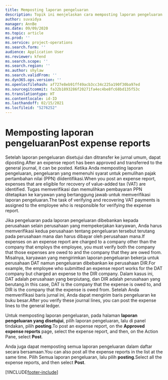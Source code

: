 ```yaml
---
title: Memposting laporan pengeluaran
description: Topik ini menjelaskan cara memposting laporan pengeluaran.
author: suvaidya
manager: AnnBe
ms.date: 09/09/2020
ms.topic: article
ms.prod: ''
ms.service: project-operations
ms.search.form: ''
audience: Application User
ms.reviewer: kfend
ms.search.scope: ''
ms.search.region: ''
ms.author: shylaw
ms.search.validFrom: ''
ms.dyn365.ops.version: ''
ms.openlocfilehash: af727e8eb91ff49acb3cc34c225a190f30ba97ed
ms.sourcegitcommit: fa32b1893286f20271fa4ec4be8fc68bd135f53c
ms.translationtype: HT
ms.contentlocale: id-ID
ms.lasthandoff: 02/15/2021
ms.locfileid: "5276252"
---
```

# <a name="post-expense-reports"></a><span data-ttu-id="73f98-103">Memposting laporan pengeluaran</span><span class="sxs-lookup"><span data-stu-id="73f98-103">Post expense reports</span></span>

<span data-ttu-id="73f98-104">Setelah laporan pengeluaran disetujui dan ditransfer ke jurnal umum, dapat diposting.</span><span class="sxs-lookup"><span data-stu-id="73f98-104">After an expense report has been approved and transferred to the general journal, it can be posted.</span></span> <span data-ttu-id="73f98-105">Ketika Anda memposting laporan pengeluaran, pengeluaran yang memenuhi syarat untuk pemulihan pajak pertambahan nilai (PPN) diidentifikasi.</span><span class="sxs-lookup"><span data-stu-id="73f98-105">When you post an expense report, expenses that are eligible for recovery of value-added tax (VAT) are identified.</span></span> <span data-ttu-id="73f98-106">Tugas memverifikasi dan memulihkan pembayaran PPN ditetapkan ke karyawan yang bertanggung jawab untuk memverifikasi laporan pengeluaran.</span><span class="sxs-lookup"><span data-stu-id="73f98-106">The task of verifying and recovering VAT payments is assigned to the employee who is responsible for verifying the expense report.</span></span>

<span data-ttu-id="73f98-107">Jika pengeluaran pada laporan pengeluaran dibebankan kepada perusahaan selain perusahaan yang mempekerjakan karyawan, Anda harus memverifikasi kedua perusahaan tentang pengeluaran tersebut terutang pada perusahaan mana dan harus dibayar oleh perusahaan mana.</span><span class="sxs-lookup"><span data-stu-id="73f98-107">If expenses on an expense report are charged to a company other than the company that employs the employee, you must verify both the company that those expenses are owed to and the company that they are owed from.</span></span> <span data-ttu-id="73f98-108">Misalnya, karyawan yang mengirimkan laporan pengeluaran bekerja untuk perusahaan DAT namun pengeluaran dibebankan ke perusahaan DIR.</span><span class="sxs-lookup"><span data-stu-id="73f98-108">For example, the employee who submitted an expense report works for the DAT company but charged an expense to the DIR company.</span></span> <span data-ttu-id="73f98-109">Dalam kasus ini, DAT adalah perusahaan yang berpiutang, dan DIR adalah perusahaan yang berutang.</span><span class="sxs-lookup"><span data-stu-id="73f98-109">In this case, DAT is the company that the expense is owed to, and DIR is the company that the expense is owed from.</span></span> <span data-ttu-id="73f98-110">Setelah Anda memverifikasi baris jurnal ini, Anda dapat mengirim baris pengeluaran ke buku besar.</span><span class="sxs-lookup"><span data-stu-id="73f98-110">After you verify these journal lines, you can post the expense lines to the general ledger.</span></span>

<span data-ttu-id="73f98-111">Untuk memposting laporan pengeluaran, pada halaman **laporan pengeluaran yang disetujui**, pilih laporan pengeluaran, lalu di panel tindakan, pilih **posting**.</span><span class="sxs-lookup"><span data-stu-id="73f98-111">To post an expense report, on the **Approved expense reports** page, select the expense report, and then, on the Action Pane, select **Post**.</span></span>

<span data-ttu-id="73f98-112">Anda juga dapat memposting semua laporan pengeluaran dalam daftar secara bersamaan.</span><span class="sxs-lookup"><span data-stu-id="73f98-112">You can also post all the expense reports in the list at the same time.</span></span> <span data-ttu-id="73f98-113">Pilih Semua laporan pengeluaran, lalu pilih **posting**.</span><span class="sxs-lookup"><span data-stu-id="73f98-113">Select all the expense reports, and then select **Post**.</span></span>


[!INCLUDE[footer-include](../includes/footer-banner.md)]